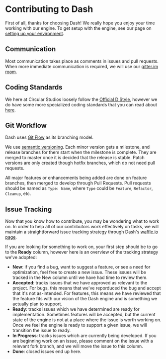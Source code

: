 # Contributing to Dash

First of all, thanks for choosing Dash! We really hope you enjoy your time working with our engine. To get setup with the engine, see our page on [setting up your environment](https://github.com/Circular-Studios/Dash/wiki/Setting-Up-Your-Environment).

## Communication

Most communication takes place as comments in issues and pull requests. When more immediate communication is required, we will use our [gitter.im room](https://gitter.im/Circular-Studios/Dash).

## Coding Standards

We here at Circular Studios loosely follow the [Official D Style](http://dlang.org/dstyle.html), however we do have some more specialized coding standards that you can read about [here](https://github.com/Circular-Studios/Dash/wiki/Coding-Standards).

## Git Workflow

Dash uses [Git Flow](http://nvie.com/posts/a-successful-git-branching-model/) as its branching model.

We use [semantic versioning](http://semver.org/). Each minor version gets a milestone, and release branches for them start when the milestone is complete. They are merged to master once it is decided that the release is stable. Patch versions are only created though hotfix branches, which do not need pull requests.

All major features or enhancements being added are done on feature branches, then merged to develop through Pull Requests. Pull requests should be named as `Type: Name`, where `Type` could be `Feature`, `Refactor`, `Cleanup`, etc.

## Issue Tracking

Now that you know how to contribute, you may be wondering what to work on.  In order to help all of our contributors work effectively on tasks, we will maintain a straightforward issue tracking strategy through Dash's [waffle.io page](https://waffle.io/circular-studios/dash).

If you are looking for something to work on, your first step should be to go to the **Ready** column, however here is an overview of the tracking strategy we've adopted:

* **New**: if you find a bug, want to suggest a feature, or see a need for optimization, feel free to create a new issue.  These issues will be tracked in the New column until we have had time to review them.
* **Accepted**: tracks issues that we have approved as relevant to the project.  For bugs, this means that we've reporduced the bug and accept that it's not as-intended. For features, this means we have reviewed that the feature fits with our vision of the Dash engine and is something we actually plan to support.
* **Ready**: tracks issues which we have determined are ready for implementation.  Sometimes features will be accepted, but the current state of the engine is not at a place where the issue is worth working on.  Once we feel the engine is ready to support a given issue, we will transition the issue to ready.
* **In Progress**: tracks issues which are currently being developed.  If you are beginning work on an issue, please comment on the issue with a relevant fork branch, and we will move the issue to this column.
* **Done**: closed issues end up here.
